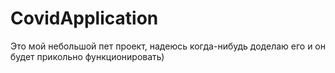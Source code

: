# CovidApplication
Это мой небольшой пет проект, надеюсь когда-нибудь доделаю его и он будет прикольно функционировать)
